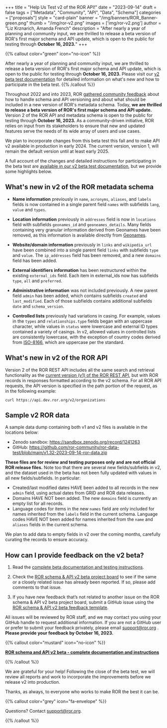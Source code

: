 +++
title = "Help Us Test v2 of the ROR API!"
date = "2023-09-14"
draft = false
tags = ["Metadata", "Community", "API", "Data", "Schema"]
categories = ["proposals"]
style = "card-plain"
banner = "/img/banners/ROR_Banner-green.png"
thumb = "/img/ror-v2.png"
images = ['img/ror-v2.png']
author = "Liz Krznarich, Amanda French"
description = "After nearly a year of planning and community input, we are thrilled to release a beta version of ROR's first major schema and API update, which is open to the public for testing through **October 16, 2023.**"
+++

{{% callout color="green" icon="no-icon" %}} 

After nearly a year of planning and community input, we are thrilled to release a beta version of ROR's first major schema and API update, which is open to the public for testing through **October 16, 2023.** Please visit our [v2 beta test documentation](https://ror.readme.io/docs/ror-schema-api-v2-beta) for detailed information on what's new and how to participate in the beta test. 
{{% /callout %}} 

Throughout 2022 and into 2023, ROR [gathered community feedback](https://ror.readme.io/docs/feedback-docs) about how to handle schema and API versioning and about what should be included in a new version of ROR's metadata schema. Today, **we are thrilled to release a beta version of ROR's first major schema and API update.** Version 2 of the ROR API and metadata schema is open to the public for testing through **October 16, 2023.** As a community-driven initiative, ROR relies on input from its stakeholders to ensure that new and updated features serve the needs of its wide array of users and use cases. 

We plan to incorporate changes from this beta test this fall and to make API v2 available in production in early 2024. The current version, version 1, will remain the default version until at least early 2025.

A full account of the changes and detailed instructions for participating in the beta test are [available in our v2 beta test documentation](https://ror.readme.io/docs/ror-schema-api-v2-beta), but we provide some highlights below.  

## What's new in v2 of the ROR metadata schema

- **Name information** previously in `name`, `acronyms`, `aliases`, and `labels` fields is now contained in a single parent field `names` with subfields `lang`, `value` and `types`. 

- **Location information** previously in `addresses` field is now in `locations` field with subfields `geonames_id` and `geoneames_details`. Many fields containing very granular information derived from Geonames have been removed, as this information is available directly from [Geonames](https://www.geonames.org/). 

- **Website/domain information** previously in `links` and `wikipedia_url` have been combined into a single parent field `links` with subfields `type` and `value`. The `ip_addresses` field has been removed, and a new  `domains` field has been added. 

- **External identifiers information** has been restructured within the existing `external_ids` field. Each item in external_ids now has subfields `type`, `all` and `preferred`. 

- **Administrative information** was not included previously. A new parent field `admin` has been added, which contains subfields `created` and `last_modified`. Each of those subfields contains additional subfields `date` and `schema_version`. 

- **Controlled lists** previously had variations in casing. For example, values in the `types` and `relationships.type` fields began with an uppercase character, while values in `status` were lowercase and external ID types contained a variety of casings. In v2, allowed values in controlled lists are consistently lowercase, with the exception of country codes derived from [ISO-8166](https://www.iso.org/iso-3166-country-codes.html), which are uppercase per the standard.

## What's new in v2 of the ROR API

Version 2 of the ROR REST API includes all the same search and retrieval functionality as the [current version (v1) of the ROR REST API](https://ror.readme.io/docs/api-about), but with ROR records in responses formatted according to the v2 schema. For all ROR API requests, the API version is specified in the path portion of the request, as in the following example:

```curl https://api.dev.ror.org/v2/organizations```

## Sample v2 ROR data

A sample data dump containing both v1 and v2 files is available in the locations below: 

*  Zenodo sandbox: https://sandbox.zenodo.org/record/1241263
* GitHub: https://github.com/ror-community/ror-data-test/blob/main/v1.32-2023-09-14-ror-data.zip

**These files are for review and testing purposes only and are not official ROR release files.** Note too that there are several new fields/subfields in v2, and the dataset used in the beta has not been fully updated with values in all new fields/subfields. In particular:

* Created/last modified dates HAVE been added to all records in the new `admin` field, using actual dates from GRID and ROR data releases.
* Domains HAVE NOT been added. The new `domains` field is currently an empty list for all records. 
* Language codes for items in the new `names` field are only included for names inherited from the `labels` field in the current schema. Language codes HAVE NOT been added for names inherited from the `name` and `aliases` fields in the current schema. 

We plan to add data to empty fields in v2 over the coming months, carefully curating the records to ensure accuracy.

## How can I provide feedback on the v2 beta?

1. Read the [complete beta documentation and testing instructions](https://ror.readme.io/docs/ror-schema-api-v2-beta). 

2. Check the [ROR schema & API v2 beta project board](https://github.com/orgs/ror-community/projects/12/views/1) to see if the same or a closely related issue has already been reported. If so, please add comments to that issue.

3. If you have new feedback that’s not related to another issue on the ROR schema & API v2 beta project board, submit a GitHub issue using the [ROR schema & API v2 beta feedback template](https://github.com/ror-community/ror-roadmap/issues/new?assignees=lizkrznarich&labels=api+v2+beta&projects=&template=ror-schema---api-v2-beta-feedback.md&title=%5BV2+BETA%5D).

All issues will be reviewed by ROR staff, and we may contact you using your GitHub handle to request additional information. If you are not a GitHub user or prefer to submit your feedback privately, please email [support@ror.org](mailto:support@ror.org) . **Please provide your feedback by October 16, 2023.**

{{% callout color="mustard" icon="no-icon" %}} 

**[ROR schema and API v2 beta - complete documentation and instructions](https://ror.readme.io/docs/ror-schema-api-v2-beta)**

{{% /callout %}} 


We are grateful for your help! Following the close of the beta test, we will review all reports and work to incorporate the improvements before we release v2 into production.

Thanks, as always, to everyone who works to make ROR the best it can be. 

{{% callout color="grey" icon="fa-envelope" %}} 

Questions? Contact support@ror.org. 

{{% /callout %}} 
